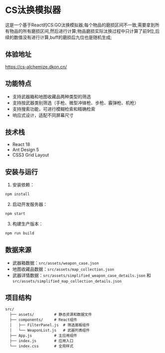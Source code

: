# CS汰换模拟器

这是一个基于React的CS:GO汰换模拟器;每个物品的磨损区间不一致,需要拿到所有物品的所有磨损区间,然后进行计算;物品磨损实际汰换过程中只计算了前9位,后续的数值没有进行计算,buff的磨损后九位也是随机生成;

## 体验地址
https://cs-alchemize.dkon.cn/

## 功能特点

- 支持武器箱和地图收藏品两种类型的筛选
- 支持按武器类别筛选（手枪、微型冲锋枪、步枪、霰弹枪、机枪）
- 支持搜索功能，可进行模糊检索和精确检索
- 响应式设计，适配不同屏幕尺寸

## 技术栈

- React 18
- Ant Design 5
- CSS3 Grid Layout

## 安装与运行

1. 安装依赖：

```bash
npm install
```

2. 启动开发服务器：

```bash
npm start
```

3. 构建生产版本：

```bash
npm run build
```

## 数据来源

- 武器箱数据：`src/assets/weapon_case.json`
- 地图收藏品数据：`src/assets/map_collection.json`
- 武器详情数据：`src/assets/simplified_weapon_case_details.json` 和 `src/assets/simplified_map_collection_details.json`

## 项目结构

```
src/
  ├── assets/         # 静态资源和数据文件
  ├── components/     # React组件
  │   ├── FilterPanel.js  # 筛选面板组件
  │   └── WeaponList.js   # 武器列表组件
  ├── App.js          # 主应用组件
  ├── index.js        # 应用入口
  └── index.css       # 全局样式
``` 

